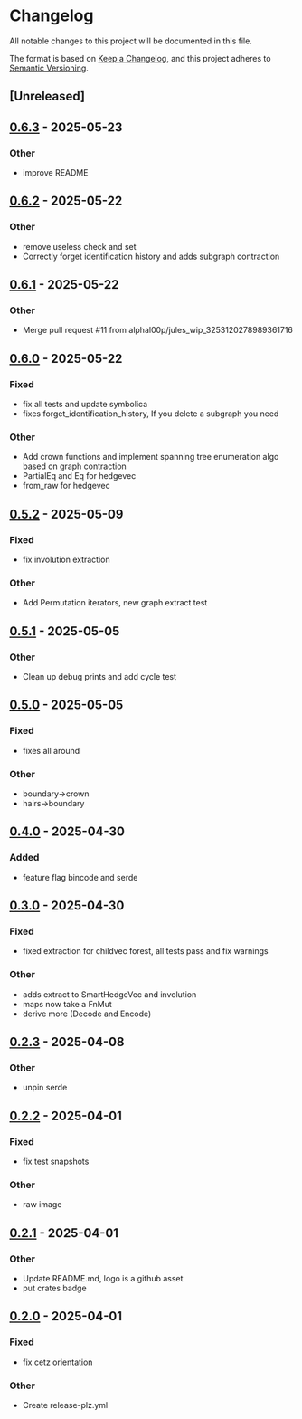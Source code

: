 # Changelog

All notable changes to this project will be documented in this file.

The format is based on [Keep a Changelog](https://keepachangelog.com/en/1.0.0/),
and this project adheres to [Semantic Versioning](https://semver.org/spec/v2.0.0.html).

## [Unreleased]

## [0.6.3](https://github.com/alphal00p/linnet/compare/v0.6.2...v0.6.3) - 2025-05-23

### Other

- improve README

## [0.6.2](https://github.com/alphal00p/linnet/compare/v0.6.1...v0.6.2) - 2025-05-22

### Other

- remove useless check and set
- Correctly forget identification history and adds subgraph contraction

## [0.6.1](https://github.com/alphal00p/linnet/compare/v0.6.0...v0.6.1) - 2025-05-22

### Other

- Merge pull request #11 from alphal00p/jules_wip_3253120278989361716

## [0.6.0](https://github.com/alphal00p/linnet/compare/v0.5.2...v0.6.0) - 2025-05-22

### Fixed

- fix all tests and update symbolica
- fixes forget_identification_history, If you delete a subgraph you need

### Other

- Add crown functions and implement spanning tree enumeration algo based on graph contraction
- PartialEq and Eq for hedgevec
- from_raw for hedgevec

## [0.5.2](https://github.com/alphal00p/linnet/compare/v0.5.1...v0.5.2) - 2025-05-09

### Fixed

- fix involution extraction

### Other

- Add Permutation iterators, new graph extract test

## [0.5.1](https://github.com/alphal00p/linnet/compare/v0.5.0...v0.5.1) - 2025-05-05

### Other

- Clean up debug prints and add cycle test

## [0.5.0](https://github.com/alphal00p/linnet/compare/v0.4.0...v0.5.0) - 2025-05-05

### Fixed

- fixes all around

### Other

- boundary->crown
- hairs->boundary

## [0.4.0](https://github.com/alphal00p/linnet/compare/v0.3.0...v0.4.0) - 2025-04-30

### Added

- feature flag bincode and serde

## [0.3.0](https://github.com/alphal00p/linnet/compare/v0.2.3...v0.3.0) - 2025-04-30

### Fixed

- fixed extraction for childvec forest, all tests pass and fix warnings

### Other

- adds extract to SmartHedgeVec and involution
- maps now take a FnMut 
- derive more (Decode and Encode)

## [0.2.3](https://github.com/alphal00p/linnet/compare/v0.2.2...v0.2.3) - 2025-04-08

### Other

- unpin serde

## [0.2.2](https://github.com/alphal00p/linnet/compare/v0.2.1...v0.2.2) - 2025-04-01

### Fixed

- fix test snapshots

### Other

- raw image

## [0.2.1](https://github.com/alphal00p/linnet/compare/v0.2.0...v0.2.1) - 2025-04-01

### Other

- Update README.md, logo is a github asset
- put crates badge

## [0.2.0](https://github.com/alphal00p/linnet/compare/v0.1.0...v0.2.0) - 2025-04-01

### Fixed

- fix cetz orientation

### Other

- Create release-plz.yml
